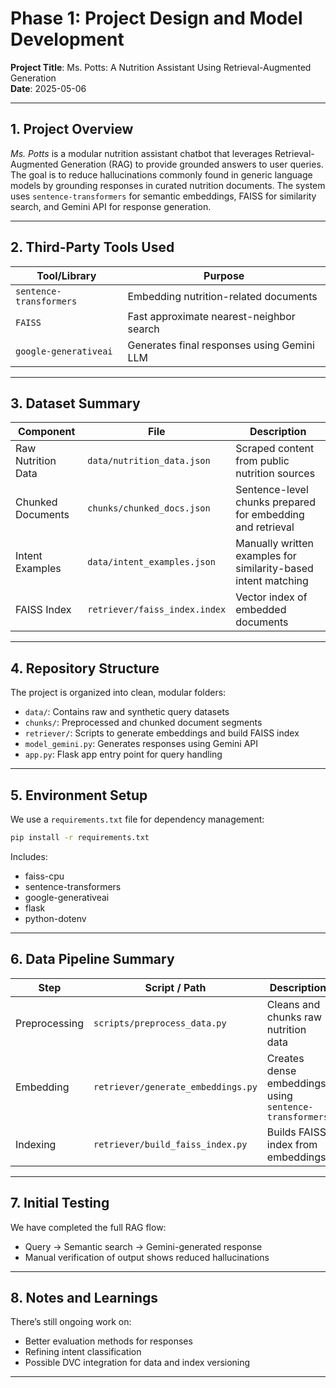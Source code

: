 
# Phase 1: Project Design and Model Development

**Project Title**: Ms. Potts: A Nutrition Assistant Using Retrieval-Augmented Generation  
**Date**: 2025-05-06

---

## 1. Project Overview

*Ms. Potts* is a modular nutrition assistant chatbot that leverages Retrieval-Augmented Generation (RAG) to provide grounded answers to user queries. The goal is to reduce hallucinations commonly found in generic language models by grounding responses in curated nutrition documents. The system uses `sentence-transformers` for semantic embeddings, FAISS for similarity search, and Gemini API for response generation.

---

## 2. Third-Party Tools Used

| Tool/Library             | Purpose                                           |
|--------------------------|---------------------------------------------------|
| `sentence-transformers`  | Embedding nutrition-related documents             |
| `FAISS`                  | Fast approximate nearest-neighbor search          |
| `google-generativeai`    | Generates final responses using Gemini LLM        |

---

## 3. Dataset Summary

| Component               | File                             | Description                                                   |
|-------------------------|----------------------------------|---------------------------------------------------------------|
| Raw Nutrition Data      | `data/nutrition_data.json`       | Scraped content from public nutrition sources                 |
| Chunked Documents       | `chunks/chunked_docs.json`       | Sentence-level chunks prepared for embedding and retrieval    |
| Intent Examples         | `data/intent_examples.json`      | Manually written examples for similarity-based intent matching|
| FAISS Index             | `retriever/faiss_index.index`    | Vector index of embedded documents                            |

---

## 4. Repository Structure

The project is organized into clean, modular folders:
- `data/`: Contains raw and synthetic query datasets
- `chunks/`: Preprocessed and chunked document segments
- `retriever/`: Scripts to generate embeddings and build FAISS index
- `model_gemini.py`: Generates responses using Gemini API
- `app.py`: Flask app entry point for query handling

---

## 5. Environment Setup

We use a `requirements.txt` file for dependency management:
```bash
pip install -r requirements.txt
```
Includes:
- faiss-cpu
- sentence-transformers
- google-generativeai
- flask
- python-dotenv

---

## 6. Data Pipeline Summary

| Step         | Script / Path                  | Description                                                  |
|--------------|--------------------------------|--------------------------------------------------------------|
| Preprocessing| `scripts/preprocess_data.py`   | Cleans and chunks raw nutrition data                         |
| Embedding    | `retriever/generate_embeddings.py` | Creates dense embeddings using `sentence-transformers`   |
| Indexing     | `retriever/build_faiss_index.py` | Builds FAISS index from embeddings                         |

---

## 7. Initial Testing

We have completed the full RAG flow:
- Query → Semantic search → Gemini-generated response
- Manual verification of output shows reduced hallucinations

---

## 8. Notes and Learnings

There’s still ongoing work on:
- Better evaluation methods for responses
- Refining intent classification
- Possible DVC integration for data and index versioning

---
